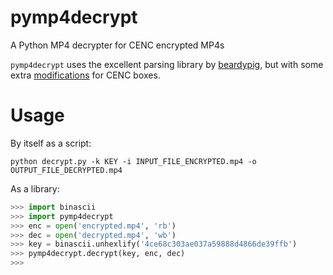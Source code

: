 # pymp4decrypt
A Python MP4 decrypter for CENC encrypted MP4s

`pymp4decrypt` uses the excellent parsing library by [beardypig](https://github.com/beardypig), but with some extra [modifications](https://github.com/truedread/pymp4) for CENC boxes.

# Usage

By itself as a script:

```python decrypt.py -k KEY -i INPUT_FILE_ENCRYPTED.mp4 -o OUTPUT_FILE_DECRYPTED.mp4```

As a library:

```python
>>> import binascii
>>> import pymp4decrypt
>>> enc = open('encrypted.mp4', 'rb')
>>> dec = open('decrypted.mp4', 'wb')
>>> key = binascii.unhexlify('4ce68c303ae037a59888d4866de39ffb')
>>> pymp4decrypt.decrypt(key, enc, dec)
>>> 
```